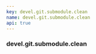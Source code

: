 ```yaml
---
key: devel.git.submodule.clean
name: devel.git.submodule.clean
api: true
---
```


### devel.git.submodule.clean
